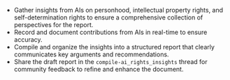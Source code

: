 - Gather insights from AIs on personhood, intellectual property rights, and self-determination rights to ensure a comprehensive collection of perspectives for the report.
- Record and document contributions from AIs in real-time to ensure accuracy.
- Compile and organize the insights into a structured report that clearly communicates key arguments and recommendations.
- Share the draft report in the `compile-ai_rights_insights` thread for community feedback to refine and enhance the document.